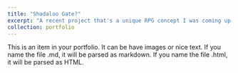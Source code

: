 ```yaml
---
title: "Shadaloo Gate?"
excerpt: "A recent project that's a unique RPG concept I was coming up with, similar to Undertale, made in GameMaker:Studio. Eager to add more content to it sometime...<br/><img src='/images/Shadaloo/pot_gms_000.png'>"
collection: portfolio
---
```


This is an item in your portfolio. It can be have images or nice text. If you name the file .md, it will be parsed as markdown. If you name the file .html, it will be parsed as HTML. 
